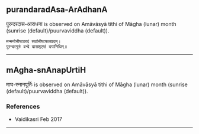 ## purandaradAsa-ArAdhanA
पुरन्दरदास-आराधना is observed on Amāvāsyā tithi of Māgha (lunar) month (sunrise (default)/puurvaviddha (default)).



```
मन्मनोभीष्टवरदं सर्वाभीष्टफलप्रदम्।
पुरन्दरगुरुं वन्दे दासशृएष्ठं दयानिधिम्॥
```

---
## mAgha-snAnapUrtiH
माघ-स्नानपूर्तिः is observed on Amāvāsyā tithi of Māgha (lunar) month (sunrise (default)/puurvaviddha (default)).


### References
* Vaidikasri Feb 2017


---

